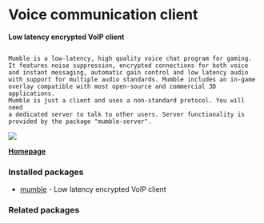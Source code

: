 # Voice communication client

__Low latency encrypted VoIP client__

```

Mumble is a low-latency, high quality voice chat program for gaming.
It features noise suppression, encrypted connections for both voice
and instant messaging, automatic gain control and low latency audio
with support for multiple audio standards. Mumble includes an in-game
overlay compatible with most open-source and commercial 3D applications.
Mumble is just a client and uses a non-standard protocol. You will need
a dedicated server to talk to other users. Server functionality is
provided by the package "mumble-server".

```

![](https://screenshots.debian.net/thumbnail/mumble/)


 **[Homepage](http://mumble.sourceforge.net/)**

### Installed packages

* [mumble](https://packages.debian.org/jessie/mumble) - Low latency encrypted VoIP client

### Related packages

<sub>  </sub>
